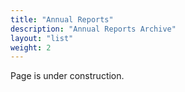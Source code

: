 ```yaml
---
title: "Annual Reports"
description: "Annual Reports Archive"
layout: "list"
weight: 2
---
```

Page is under construction.
